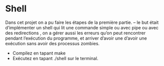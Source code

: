 # Shell




Dans cet projet on a pu faire les étapes de la première partie.
– le but était d’implémenter un shell qui lit une commande simple
ou avec pipe ou avec des redirections , on a gérer aussi les erreurs
qu’on peut rencontrer pendant l’exécution du programme, et
arriver d’avoir une d’avoir une exécution sans avoir des processus
zombies.
 - Compilez en tapant make
 - Exécutez en tapant ./shell sur le terminal.
